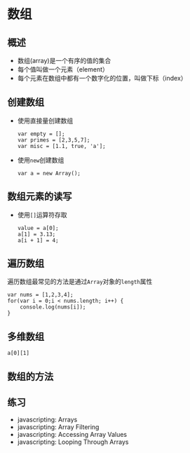 # 数组

## 概述

- 数组(array)是一个有序的值的集合
- 每个值叫做一个元素（element）
- 每个元素在数组中都有一个数字化的位置，叫做下标（index）

## 创建数组

- 使用直接量创建数组

    ```
    var empty = [];
    var primes = [2,3,5,7];
    var misc = [1.1, true, 'a'];
    ```

- 使用`new`创建数组

    ```
    var a = new Array();
    ```

## 数组元素的读写

- 使用`[]`运算符存取

    ```
    value = a[0];
    a[1] = 3.13;
    a[i + 1] = 4;
    ```

## 遍历数组

遍历数组最常见的方法是通过`Array`对象的`length`属性

```
var nums = [1,2,3,4];
for(var i = 0;i < nums.length; i++) {
    console.log(nums[i]);
}
```

## 多维数组

`a[0][1]`

## 数组的方法

## 练习

- javascripting: Arrays
- javascripting: Array Filtering
- javascripting: Accessing Array Values
- javascripting: Looping Through Arrays
